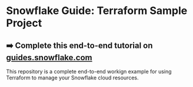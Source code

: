 # Snowflake Guide: Terraform Sample Project

## ➡️ Complete this end-to-end tutorial on [guides.snowflake.com](https://guides.snowflake.com/guide/terraforming_snowflake/)

This repository is a complete end-to-end workign example for using Terraform to manage your Snowflake cloud resources.

